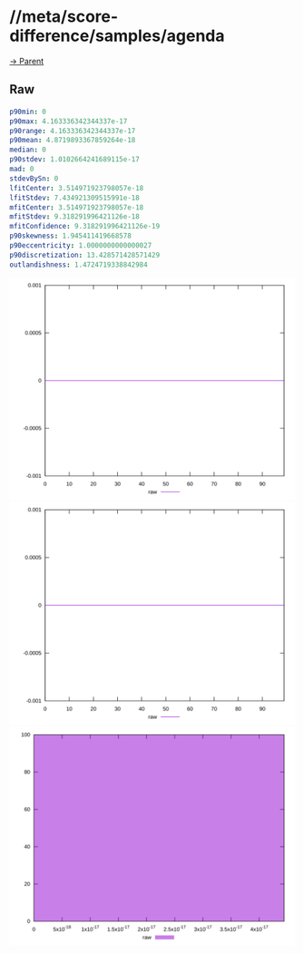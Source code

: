 
# //meta/score-difference/samples/agenda

[→ Parent](../..)


## Raw


```yaml
p90min: 0
p90max: 4.163336342344337e-17
p90range: 4.163336342344337e-17
p90mean: 4.8719893367859264e-18
median: 0
p90stdev: 1.0102664241689115e-17
mad: 0
stdevBySn: 0
lfitCenter: 3.514971923798057e-18
lfitStdev: 7.434921309515991e-18
mfitCenter: 3.514971923798057e-18
mfitStdev: 9.318291996421126e-18
mfitConfidence: 9.318291996421126e-19
p90skewness: 1.945411419668578
p90eccentricity: 1.0000000000000027
p90discretization: 13.428571428571429
outlandishness: 1.4724719338842984

```

![PLOT: raw-values](./raw/values.svg)![PLOT: raw-sorted](./raw/sorted.svg)![PLOT: raw-histogram](./raw/histogram.svg)